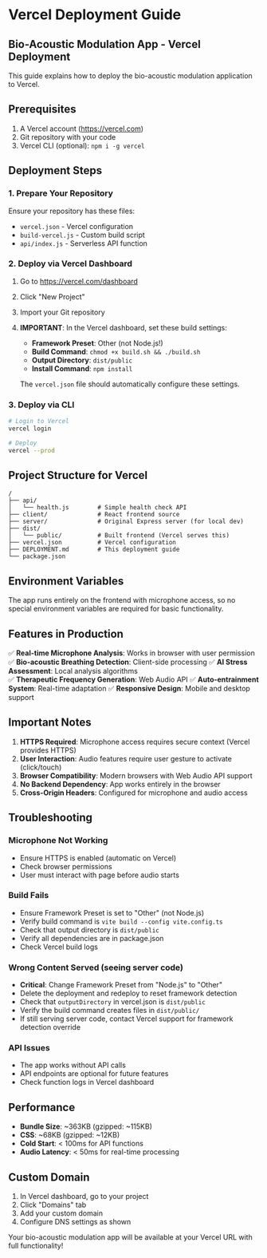 # Vercel Deployment Guide

## Bio-Acoustic Modulation App - Vercel Deployment

This guide explains how to deploy the bio-acoustic modulation application to Vercel.

## Prerequisites

1. A Vercel account (https://vercel.com)
2. Git repository with your code
3. Vercel CLI (optional): `npm i -g vercel`

## Deployment Steps

### 1. Prepare Your Repository

Ensure your repository has these files:
- `vercel.json` - Vercel configuration
- `build-vercel.js` - Custom build script
- `api/index.js` - Serverless API function

### 2. Deploy via Vercel Dashboard

1. Go to https://vercel.com/dashboard
2. Click "New Project"
3. Import your Git repository
4. **IMPORTANT**: In the Vercel dashboard, set these build settings:
   - **Framework Preset**: Other (not Node.js!)
   - **Build Command**: `chmod +x build.sh && ./build.sh`
   - **Output Directory**: `dist/public`
   - **Install Command**: `npm install`
   
   The `vercel.json` file should automatically configure these settings.

### 3. Deploy via CLI

```bash
# Login to Vercel
vercel login

# Deploy
vercel --prod
```

## Project Structure for Vercel

```
/
├── api/
│   └── health.js        # Simple health check API
├── client/              # React frontend source
├── server/              # Original Express server (for local dev)
├── dist/
│   └── public/          # Built frontend (Vercel serves this)
├── vercel.json          # Vercel configuration
├── DEPLOYMENT.md        # This deployment guide
└── package.json
```

## Environment Variables

The app runs entirely on the frontend with microphone access, so no special environment variables are required for basic functionality.

## Features in Production

✅ **Real-time Microphone Analysis**: Works in browser with user permission
✅ **Bio-acoustic Breathing Detection**: Client-side processing
✅ **AI Stress Assessment**: Local analysis algorithms  
✅ **Therapeutic Frequency Generation**: Web Audio API
✅ **Auto-entrainment System**: Real-time adaptation
✅ **Responsive Design**: Mobile and desktop support

## Important Notes

1. **HTTPS Required**: Microphone access requires secure context (Vercel provides HTTPS)
2. **User Interaction**: Audio features require user gesture to activate (click/touch)
3. **Browser Compatibility**: Modern browsers with Web Audio API support
4. **No Backend Dependency**: App works entirely in the browser
5. **Cross-Origin Headers**: Configured for microphone and audio access

## Troubleshooting

### Microphone Not Working
- Ensure HTTPS is enabled (automatic on Vercel)
- Check browser permissions
- User must interact with page before audio starts

### Build Fails
- Ensure Framework Preset is set to "Other" (not Node.js)
- Verify build command is `vite build --config vite.config.ts`
- Check that output directory is `dist/public`
- Verify all dependencies are in package.json
- Check Vercel build logs

### Wrong Content Served (seeing server code)
- **Critical**: Change Framework Preset from "Node.js" to "Other"
- Delete the deployment and redeploy to reset framework detection
- Check that `outputDirectory` in vercel.json is `dist/public`
- Verify the build command creates files in `dist/public/`
- If still serving server code, contact Vercel support for framework detection override

### API Issues
- The app works without API calls
- API endpoints are optional for future features
- Check function logs in Vercel dashboard

## Performance

- **Bundle Size**: ~363KB (gzipped: ~115KB)
- **CSS**: ~68KB (gzipped: ~12KB)
- **Cold Start**: < 100ms for API functions
- **Audio Latency**: < 50ms for real-time processing

## Custom Domain

1. In Vercel dashboard, go to your project
2. Click "Domains" tab
3. Add your custom domain
4. Configure DNS settings as shown

Your bio-acoustic modulation app will be available at your Vercel URL with full functionality!